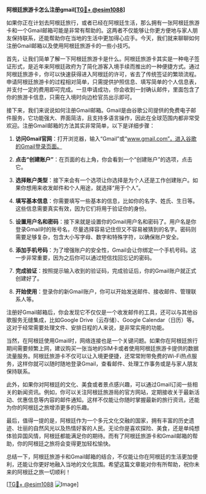 **阿根廷旅游卡怎么注册gmail[[TG💪+ @esim1088](https://t.me/s/esim1088)]**

如果你正在计划去阿根廷旅行，或者已经在阿根廷生活，那么拥有一张阿根廷旅游卡和一个Gmail邮箱可能是非常有帮助的。这两者不仅能够让你更方便地与家人朋友保持联系，还能帮助你在当地的生活中更加得心应手。今天，我们就来聊聊如何注册Gmail邮箱以及使用阿根廷旅游卡的一些小技巧。

首先，让我们简单了解一下阿根廷旅游卡是什么。阿根廷旅游卡其实是一种电子签证形式，是近年来阿根廷政府为了简化游客入境手续而推出的一种便捷方式。通过阿根廷旅游卡，你可以快速获得进入阿根廷的许可，省去了传统签证的繁琐流程。申请阿根廷旅游卡的过程相对简单，只需提供护照信息、填写简单的个人信息表，并支付一定的费用即可完成。一旦申请成功，你会收到一封确认邮件，里面包含了你的旅游卡信息，只需在入境时向边检官员出示即可。

接下来，我们来说说如何注册Gmail邮箱。Gmail是由谷歌公司提供的免费电子邮件服务，它功能强大、界面简洁，且支持多语言操作，因此在全球范围内都非常受欢迎。注册Gmail邮箱的方法其实非常简单，以下是详细步骤：

1. **访问Gmail官网**：打开浏览器，输入“Gmail”或“www.gmail.com”，进入谷歌的Gmail登录页面。
   
2. **点击“创建账户”**：在页面的右上角，你会看到一个“创建账户”的选项，点击它。

3. **选择账户类型**：接下来会有一个选项让你选择是为个人还是工作创建账户。如果你想用来收发邮件和个人用途，就选择“用于个人”。

4. **填写基本信息**：你需要填写一些基本的信息，比如你的名字、姓氏、生日等。这些信息需要真实有效，因为它们将用于验证你的身份。

5. **设置用户名和密码**：接下来就是设置你的Gmail用户名和密码了。用户名是你登录Gmail时的账号名，尽量选择容易记住但又不容易被猜到的名字。密码则需要足够复杂，包含大小写字母、数字和特殊字符，以确保账户安全。

6. **添加手机号码**：为了增强账户的安全性，Gmail会让你绑定一个手机号码。这一步非常重要，因为之后你可以通过短信找回忘记的密码。

7. **完成验证**：按照提示输入收到的验证码，完成验证后，你的Gmail账户就正式创建好了。

8. **开始使用**：登录你的新Gmail账户，你可以开始发送邮件、接收邮件、管理联系人等。

注册好Gmail邮箱后，你会发现它不仅仅是一个收发邮件的工具，还可以与其他谷歌服务无缝集成，比如Google Drive（云存储）、Google Calendar（日历）等。这对于经常需要处理文件、安排日程的人来说，是非常实用的功能。

当然，在阿根廷使用Gmail时，网络连接也是一个关键问题。如果你在阿根廷旅行期间需要频繁上网，建议购买一张当地的SIM卡或者使用阿根廷旅游卡提供的数据流量服务。阿根廷旅游卡不仅可以让入境更便捷，还常常附带免费的Wi-Fi热点服务，这样你就可以随时随地登录Gmail，查看邮件、处理工作事务或是与家人朋友保持联系。

此外，如果你对阿根廷的文化、美食或者景点感兴趣，可以通过Gmail订阅一些相关的新闻资讯。例如，你可以关注阿根廷旅游局的官方网站，定期接收关于最新活动、优惠信息等内容的邮件通知。这样不仅能让你随时掌握最新的旅行资讯，还能为你的阿根廷之旅增添更多的乐趣。

最后，值得一提的是，阿根廷作为一个多元文化交融的国家，拥有丰富的历史遗迹、壮丽的自然风光以及热情好客的人民。无论你是喜欢探险、美食，还是单纯想体验异国风情，阿根廷都能满足你的期待。而有了阿根廷旅游卡和Gmail邮箱的帮助，你的阿根廷之旅将会变得更加轻松愉快。

总结一下，阿根廷旅游卡和Gmail邮箱的结合，不仅能让你在阿根廷的生活更加便利，还能让你更好地融入当地的文化氛围。希望这篇文章能对你有所帮助，祝你未来的阿根廷之旅一切顺利！

[[TG💪+ @esim1088](https://t.me/s/esim1088) ![Image](https://i.postimg.cc/4NQfJmqS/Snipaste-2025-05-13-00-14-12.png)]
